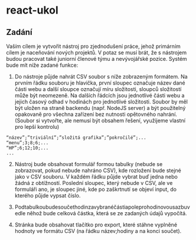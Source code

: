 # react-ukol

## Zadání 

Vaším cílem je vytvořit nástroj pro zjednodušení práce, jehož primárním cílem je naceňování nových projektů. V potaz se musí brát, že s nástrojem budou pracovat také juniorní členové týmu a nevývojářské pozice. Systém bude mít níže zadané funkce:

1) Do nástroje půjde nahrát CSV soubor s níže zobrazeným formátem.
Na prvním řádku souboru je hlavička, první sloupec označuje název dané části webu a další sloupce označují míru složitosti, sloupců složitostí může být neomezeně. Na dalších řádcích jsou jednotlivé části webu a jejich časový odhad v hodinách pro jednotlivé složitosti. Soubor by měl být uložen na straně backendu (např. NodeJS server) a být použitelný opakovaně pro všechna zařízení bez nutnosti opětovného nahrání.
(Soubor si vytvořte, ale nemusí být obsahem řešení, využijeme vlastní pro lepší
kontrolu)

~~~
“název”;”triviální”;”složitá grafika”;”pokročilé”;... 
“menu”;3;8;6;...
“HP”;6;12;10;...
...
~~~

2) Nástroj bude obsahovat formulář formou tabulky (nebude se zobrazovat, pokud
nebude nahráno CSV), kde rozložení bude stejné jako v CSV souboru. V každém řádku půjde vybrat buď jedna nebo žádná z obtížností. Poslední sloupec, který nebude v CSV, ale ve formuláři ano, je sloupec jiné, kde po zaškrtnutí se objeví input, do kterého půjde vypsat číslo.

3) Podtabulkoubudesoučethodinzavybranéčástiapoleprohodinovousazbuvedle něhož bude celková částka, která se ze zadaných údajů vypočítá.

4) Stránka bude obsahovat tlačítko pro export, které stáhne vyplněné hodnoty ve formátu CSV (na řádku název;hodiny a na konci součet).